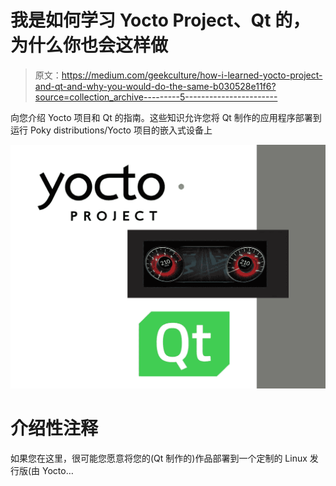 # 我是如何学习 Yocto Project、Qt 的，为什么你也会这样做

> 原文：<https://medium.com/geekculture/how-i-learned-yocto-project-and-qt-and-why-you-would-do-the-same-b030528e11f6?source=collection_archive---------5----------------------->

向您介绍 Yocto 项目和 Qt 的指南。这些知识允许您将 Qt 制作的应用程序部署到运行 Poky distributions/Yocto 项目的嵌入式设备上

![](img/1a33e9fe13bd43924d971a3414b59930.png)

# 介绍性注释

如果您在这里，很可能您愿意将您的(Qt 制作的)作品部署到一个定制的 Linux 发行版(由 Yocto…